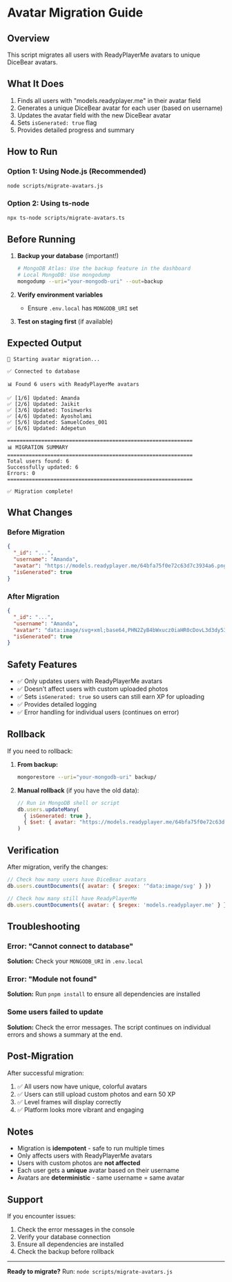 # Avatar Migration Guide

## Overview
This script migrates all users with ReadyPlayerMe avatars to unique DiceBear avatars.

## What It Does

1. Finds all users with "models.readyplayer.me" in their avatar field
2. Generates a unique DiceBear avatar for each user (based on username)
3. Updates the avatar field with the new DiceBear avatar
4. Sets `isGenerated: true` flag
5. Provides detailed progress and summary

## How to Run

### Option 1: Using Node.js (Recommended)
```bash
node scripts/migrate-avatars.js
```

### Option 2: Using ts-node
```bash
npx ts-node scripts/migrate-avatars.ts
```

## Before Running

1. **Backup your database** (important!)
   ```bash
   # MongoDB Atlas: Use the backup feature in the dashboard
   # Local MongoDB: Use mongodump
   mongodump --uri="your-mongodb-uri" --out=backup
   ```

2. **Verify environment variables**
   - Ensure `.env.local` has `MONGODB_URI` set

3. **Test on staging first** (if available)

## Expected Output

```
🚀 Starting avatar migration...

✅ Connected to database

📊 Found 6 users with ReadyPlayerMe avatars

✅ [1/6] Updated: Amanda
✅ [2/6] Updated: Jaikit
✅ [3/6] Updated: Tosinworks
✅ [4/6] Updated: Ayosholami
✅ [5/6] Updated: SamuelCodes_001
✅ [6/6] Updated: Adepetun

============================================================
📊 MIGRATION SUMMARY
============================================================
Total users found: 6
Successfully updated: 6
Errors: 0
============================================================

✅ Migration complete!
```

## What Changes

### Before Migration
```json
{
  "_id": "...",
  "username": "Amanda",
  "avatar": "https://models.readyplayer.me/64bfa75f0e72c63d7c3934a6.png",
  "isGenerated": true
}
```

### After Migration
```json
{
  "_id": "...",
  "username": "Amanda",
  "avatar": "data:image/svg+xml;base64,PHN2ZyB4bWxucz0iaHR0cDovL3d3dy53...",
  "isGenerated": true
}
```

## Safety Features

- ✅ Only updates users with ReadyPlayerMe avatars
- ✅ Doesn't affect users with custom uploaded photos
- ✅ Sets `isGenerated: true` so users can still earn XP for uploading
- ✅ Provides detailed logging
- ✅ Error handling for individual users (continues on error)

## Rollback

If you need to rollback:

1. **From backup:**
   ```bash
   mongorestore --uri="your-mongodb-uri" backup/
   ```

2. **Manual rollback** (if you have the old data):
   ```javascript
   // Run in MongoDB shell or script
   db.users.updateMany(
     { isGenerated: true },
     { $set: { avatar: "https://models.readyplayer.me/64bfa75f0e72c63d7c3934a6.png" } }
   )
   ```

## Verification

After migration, verify the changes:

```javascript
// Check how many users have DiceBear avatars
db.users.countDocuments({ avatar: { $regex: '^data:image/svg' } })

// Check how many still have ReadyPlayerMe
db.users.countDocuments({ avatar: { $regex: 'models.readyplayer.me' } })
```

## Troubleshooting

### Error: "Cannot connect to database"
**Solution:** Check your `MONGODB_URI` in `.env.local`

### Error: "Module not found"
**Solution:** Run `pnpm install` to ensure all dependencies are installed

### Some users failed to update
**Solution:** Check the error messages. The script continues on individual errors and shows a summary at the end.

## Post-Migration

After successful migration:

1. ✅ All users now have unique, colorful avatars
2. ✅ Users can still upload custom photos and earn 50 XP
3. ✅ Level frames will display correctly
4. ✅ Platform looks more vibrant and engaging

## Notes

- Migration is **idempotent** - safe to run multiple times
- Only affects users with ReadyPlayerMe avatars
- Users with custom photos are **not affected**
- Each user gets a **unique** avatar based on their username
- Avatars are **deterministic** - same username = same avatar

## Support

If you encounter issues:
1. Check the error messages in the console
2. Verify your database connection
3. Ensure all dependencies are installed
4. Check the backup before rollback

---

**Ready to migrate?** Run: `node scripts/migrate-avatars.js`
